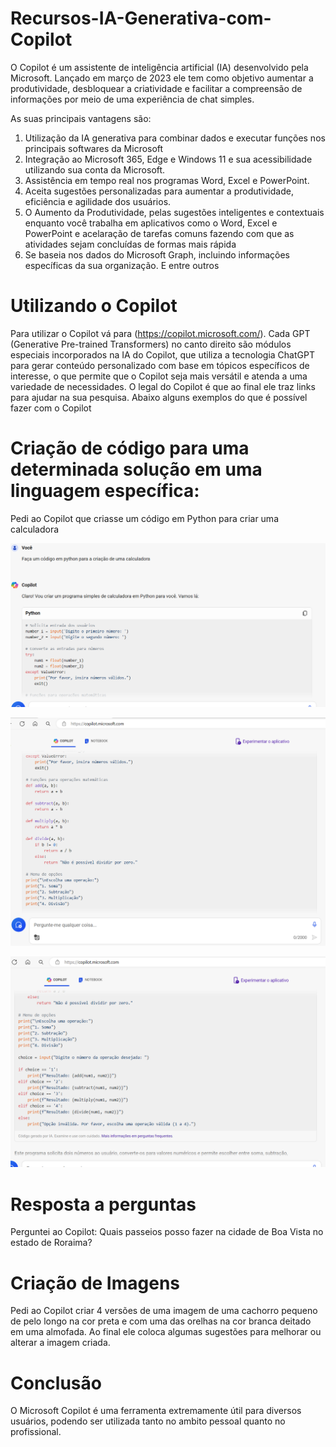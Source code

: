 # Recursos-IA-Generativa-com-Copilot

O Copilot é um assistente de inteligência artificial (IA) desenvolvido pela Microsoft. Lançado em março de 2023 ele tem como objetivo aumentar a produtividade, desbloquear a criatividade e facilitar a compreensão de informações por meio de uma experiência de chat simples. 

As suas principais vantagens são:

1. Utilização da IA generativa para combinar dados e executar funções nos principais softwares da Microsoft
2. Integração ao Microsoft 365, Edge e Windows 11 e sua acessibilidade utilizando sua conta da Microsoft.
3. Assistência em tempo real nos programas Word, Excel e PowerPoint.
4. Aceita sugestões personalizadas para aumentar a produtividade, eficiência e agilidade dos usuários.
5. O Aumento da Produtividade, pelas sugestões inteligentes e contextuais enquanto você trabalha em aplicativos como o Word, Excel e PowerPoint e acelaração de tarefas comuns fazendo com que as atividades sejam concluídas de formas mais rápida
6. Se baseia nos dados do Microsoft Graph, incluindo informações específicas da sua organização.
E entre outros

# Utilizando o Copilot

Para utilizar o Copilot vá para  (https://copilot.microsoft.com/). Cada GPT (Generative Pre-trained Transformers) no canto direito são módulos especiais incorporados na IA do Copilot, que utiliza a tecnologia ChatGPT para gerar conteúdo personalizado com base em tópicos específicos de interesse, o que permite que o Copilot seja mais versátil e atenda a uma variedade de necessidades. O legal do Copilot é que ao final ele traz links para ajudar na sua pesquisa.
Abaixo alguns exemplos do que é possível fazer com o Copilot

# Criação de código para uma determinada solução em uma linguagem específica:

Pedi ao Copilot que criasse um código em Python para criar uma calculadora

![image](https://github.com/DeborahBMachado/Recursos-IA-Generativa-com-copilot/blob/main/Input%20Imagens%20Copilot/Captura%20de%20tela%202024-04-11%20120532.png)



![image](https://github.com/DeborahBMachado/Recursos-IA-Generativa-com-copilot/blob/main/Input%20Imagens%20Copilot/Captura%20de%20tela%202024-04-11%20120555.png)



![image](https://github.com/DeborahBMachado/Recursos-IA-Generativa-com-copilot/blob/main/Input%20Imagens%20Copilot/Captura%20de%20tela%202024-04-11%20120617.png)




# Resposta a perguntas

Perguntei ao Copilot: Quais passeios posso fazer na cidade de Boa Vista no estado de Roraima?


# Criação de Imagens

Pedi ao Copilot criar 4 versões de uma imagem de uma cachorro pequeno de pelo longo na cor preta e com uma das orelhas na cor branca deitado em uma almofada. Ao final ele coloca algumas sugestões para melhorar ou alterar a imagem criada.


# Conclusão

O Microsoft Copilot é uma ferramenta extremamente útil para diversos usuários, podendo ser utilizada tanto no ambito pessoal quanto no profissional.







